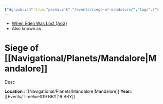 ```yaml
---
{"dg-publish":true,"permalink":"/events/siege-of-mandalore/","tags":["occupation","unfinished","event"],"noteIcon":"saber1"}
---
```


- [When Eden Was Lost (Ao3)](https://archiveofourown.org/works/19334440/chapters/45992584)
- Also known as 
# Siege of [[Navigational/Planets/Mandalore\|Mandalore]]
Desc

**Location**::  [[Navigational/Planets/Mandalore\|Mandalore]]
**Year**::  [[Events/Timeline#19 BBY\|19 BBY]]